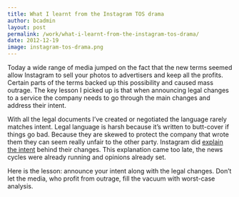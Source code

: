 ```yaml
---
title: What I learnt from the Instagram TOS drama
author: bcadmin
layout: post
permalink: /work/what-i-learnt-from-the-instagram-tos-drama/
date: 2012-12-19
image: instagram-tos-drama.png
---
```

Today a wide range of media jumped on the fact that the new terms seemed allow Instagram to sell your photos to advertisers and keep all the profits. Certain parts of the terms backed up this possibility and caused mass outrage. The key lesson I picked up is that when announcing legal changes to a service the company needs to go through the main changes and address their intent.

With all the legal documents I’ve created or negotiated the language rarely matches intent. Legal language is harsh because it’s written to butt-cover if things go bad. Because they are skewed to protect the company that wrote them they can seem really unfair to the other party. Instagram did <a href="http://blog.instagram.com/post/38252135408/thank-you-and-were-listening" target="_blank">explain the intent</a> behind their changes. This explanation came too late, the news cycles were already running and opinions already set.

Here is the lesson: announce your intent along with the legal changes. Don’t let the media, who profit from outrage, fill the vacuum with worst-case analysis.